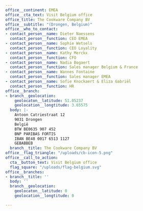 ```yaml
---
office__continent: EMEA
office__cta_text: Visit Belgium office
office_title: The Cookware Company BV
office__subtitle: "(Drongen, Belgium)"
office__who_to_contact:
- contact_person__name: Dieter Naessens
  contact_person__function: CEO EMEA
- contact_person__name: Sophie Wetsels
  contact_person__function: CEO Loyality
- contact_person__name: Kathy Merckx
  contact_person__function: CFO
- contact_person__name: Nadia Bogaert
  contact_person__function: Sales manager Belgium & France
- contact_person__name: Wannes Fontaine
  contact_person__function: Sales manager EMEA
- contact_person__name: Sofie Knockaert & Eliza Gabriël
  contact_person__function: HR
office__branch:
- branch__geolocation:
    geolocaton__latitude: 51.05237
    geolocation__longtitude: 3.65575
  body: |-
    Antoon Catriestraat 12
    9031 Drongen
    België
    BTW BE0635 907 452
    BNP PARIBAS FORTIS
    IBAN BE48 0017 6513 1127
    GEBABBEB
  branch__title: The Cookware Company BV
office__flag_triangle: "/uploads/cb-icon-5.png"
office__call_to_action:
  cta__button_text: Visit Belgium office
  flag_square: "/uploads/flag-belgium.svg"
office__branches:
- branch__title: ''
  body: ''
  branch__geolocation:
    geolocaton__latitude: 0
    geolocation__longtitude: 0

---
```

